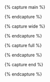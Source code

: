 <!-- markdown divs -->

<!-- main page -->
{% capture main %}
<div class="main-column" markdown="1">
{% endcapture %}

<!-- wide image -->
{% capture wide %}
<div class="wide-column" markdown="1">
{% endcapture %}

<!-- full width image -->
{% capture full %}
<div class="full-width" markdown="1">
{% endcapture %}

<!-- close div -->
{% capture end %}
</div>
{% endcapture %}
